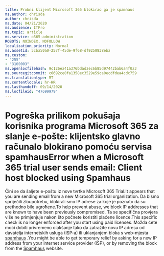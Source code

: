 ```yaml
---
title: Probni klijent Microsoft 365 blokirao ga je spamhaus
ms.author: chrisda
author: chrisda
ms.date: 04/21/2020
ms.audience: ITPro
ms.topic: article
ms.service: o365-administration
ROBOTS: NOINDEX, NOFOLLOW
localization_priority: Normal
ms.assetid: 5cba50a0-257f-45de-9f68-df9250838eba
ms.custom:
- "255"
- "3100003"
ms.openlocfilehash: 9c126ea41a376bdad2ec6b85d97442bab6a4f0a3
ms.sourcegitcommit: c6692ce0fa1358ec3529e59ca0ecdfdea4cdc759
ms.translationtype: MT
ms.contentlocale: hr-HR
ms.lasthandoff: 09/14/2020
ms.locfileid: "47699979"
---
```

# <a name="error-when-a-microsoft-365-trial-user-sends-email-client-host-blocked-using-spamhaus"></a><span data-ttu-id="2ef51-102">Pogreška prilikom pokušaja korisnika programa Microsoft 365 za slanje e-pošte: klijentsko glavno računalo blokirano pomoću servisa spamhaus</span><span class="sxs-lookup"><span data-stu-id="2ef51-102">Error when a Microsoft 365 trial user sends email: Client host blocked using Spamhaus</span></span>

<span data-ttu-id="2ef51-103">Čini se da šaljete e-poštu iz nove tvrtke Microsoft 365 Trial.</span><span class="sxs-lookup"><span data-stu-id="2ef51-103">It appears that you are sending email from a new Microsoft 365 trial organization.</span></span> <span data-ttu-id="2ef51-104">Da bismo spriječili zloupotrebu, blokirali smo IP adrese za koje je poznato da su prethodno bile ugroћene.</span><span class="sxs-lookup"><span data-stu-id="2ef51-104">To help prevent abuse, we block IP addresses that are known to have been previously compromised.</span></span> <span data-ttu-id="2ef51-105">Ta se specifična provjera više ne primjenjuje nakon što počnete koristiti plaćene licence.</span><span class="sxs-lookup"><span data-stu-id="2ef51-105">This specific check is no longer enforced after you start using paid licenses.</span></span> <span data-ttu-id="2ef51-106">Možda ćete moći dobiti privremeno olakšanje tako da zatražite novu IP adresu od davatelja internetskih usluga (ISP-a) ili uklanjanjem bloka s web-mjesta [spamhaus](https://go.microsoft.com/fwlink/p/?linkid=123245) .</span><span class="sxs-lookup"><span data-stu-id="2ef51-106">You might be able to get temporary relief by asking for a new IP address from your internet service provider (ISP), or by removing the block from the [Spamhaus](https://go.microsoft.com/fwlink/p/?linkid=123245) website.</span></span>
